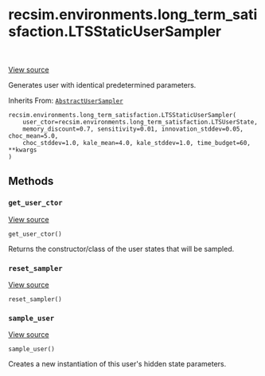 <div itemscope itemtype="http://developers.google.com/ReferenceObject">
<meta itemprop="name" content="recsim.environments.long_term_satisfaction.LTSStaticUserSampler" />
<meta itemprop="path" content="Stable" />
<meta itemprop="property" content="__init__"/>
<meta itemprop="property" content="get_user_ctor"/>
<meta itemprop="property" content="reset_sampler"/>
<meta itemprop="property" content="sample_user"/>
</div>

# recsim.environments.long_term_satisfaction.LTSStaticUserSampler

<!-- Insert buttons and diff -->

<table class="tfo-notebook-buttons tfo-api" align="left">

</table>

<a target="_blank" href="https://github.com/google-research/recsim/tree/master/recsim/environments/long_term_satisfaction.py">View
source</a>

Generates user with identical predetermined parameters.

Inherits From:
[`AbstractUserSampler`](../../../recsim/user/AbstractUserSampler.md)

<pre class="devsite-click-to-copy prettyprint lang-py tfo-signature-link">
<code>recsim.environments.long_term_satisfaction.LTSStaticUserSampler(
    user_ctor=recsim.environments.long_term_satisfaction.LTSUserState,
    memory_discount=0.7, sensitivity=0.01, innovation_stddev=0.05, choc_mean=5.0,
    choc_stddev=1.0, kale_mean=4.0, kale_stddev=1.0, time_budget=60, **kwargs
)
</code></pre>

<!-- Placeholder for "Used in" -->

## Methods

<h3 id="get_user_ctor"><code>get_user_ctor</code></h3>

<a target="_blank" href="https://github.com/google-research/recsim/tree/master/recsim/user.py">View
source</a>

<pre class="devsite-click-to-copy prettyprint lang-py tfo-signature-link">
<code>get_user_ctor()
</code></pre>

Returns the constructor/class of the user states that will be sampled.

<h3 id="reset_sampler"><code>reset_sampler</code></h3>

<a target="_blank" href="https://github.com/google-research/recsim/tree/master/recsim/user.py">View
source</a>

<pre class="devsite-click-to-copy prettyprint lang-py tfo-signature-link">
<code>reset_sampler()
</code></pre>

<h3 id="sample_user"><code>sample_user</code></h3>

<a target="_blank" href="https://github.com/google-research/recsim/tree/master/recsim/environments/long_term_satisfaction.py">View
source</a>

<pre class="devsite-click-to-copy prettyprint lang-py tfo-signature-link">
<code>sample_user()
</code></pre>

Creates a new instantiation of this user's hidden state parameters.
